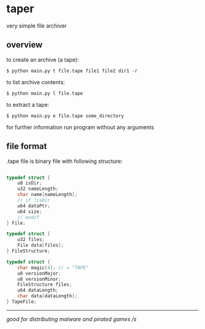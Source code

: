 
# taper
very simple file archiver

## overview
to create an archive (a tape):
```console
$ python main.py t file.tape file1 file2 dir1 -r
```

to list archive contents:
```console
$ python main.py l file.tape
```

to extract a tape:
```console
$ python main.py e file.tape some_directory
```

for further information run program without any arguments

## file format
.tape file is binary file with following structure:
```c

typedef struct {
	u8 isDir;
	u32 nameLength;
	char name[nameLength];
	// if !isDir
	u64 dataPtr;
	u64 size;
	// endif
} File;

typedef struct {
	u32 files;
	File data[files];
} FileStructure;

typedef struct {
	char magic[4]; // = "TAPE"
	u8 versionMajor;
	u8 versionMinor;
	FileStructure files;
	u64 dataLength;
	char data[dataLength];
} TapeFile;

```

---

_good for distributing malware and pirated games /s_

